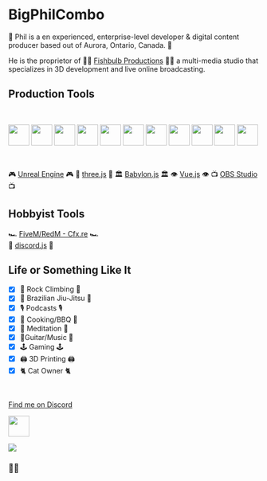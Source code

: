 # BigPhilCombo

 🍁 Phil is a en experienced, enterprise-level developer & digital content producer based out of Aurora, Ontario, Canada. 🍁


He is the proprietor of 🐠💡 [Fishbulb Productions](https://www.youtube.com/watch?v=gj3ps6LPtBw) 🐠💡 a multi-media studio that specializes in 3D development and live online broadcasting. 

## Production Tools
 <br/>
<p float="left">
<img src="https://raw.githubusercontent.com/rdimascio/icons/master/icons/digitalocean.svg" width="42px" height="42px"/>
<img src="https://raw.githubusercontent.com/rdimascio/icons/master/icons/vue.svg" width="42px" height="42px"/>
<img src="https://raw.githubusercontent.com/rdimascio/icons/master/icons/html5.svg" width="42px" height="42px"/>
<img src="https://raw.githubusercontent.com/rdimascio/icons/master/icons/css3.svg" width="42px" height="42px"/>
<img src="https://raw.githubusercontent.com/rdimascio/icons/master/icons/github.svg" width="42px" height="42px"/>
<img src="https://raw.githubusercontent.com/rdimascio/icons/master/icons/gitlab.svg" width="42px" height="42px"/>
<img src="https://raw.githubusercontent.com/rdimascio/icons/master/icons/amazon.svg" width="42px" height="42px"/>
<img src="https://raw.githubusercontent.com/rdimascio/icons/master/icons/aws.svg" width="42px" height="42px"/>
<img src="https://raw.githubusercontent.com/rdimascio/icons/master/icons/linux.svg" width="42px" height="42px"/>
<img src="https://raw.githubusercontent.com/rdimascio/icons/master/icons/ubuntu.svg" width="42px" height="42px"/>
<img src="https://raw.githubusercontent.com/rdimascio/icons/master/icons/nginx.svg" width="42px" height="42px"/>
</p>
<br/>

🎮 [Unreal Engine](https://github.com/EpicGames) 🎮
🧊 [three.js](https://github.com/mrdoob/three.js) 🧊
🏛️ [Babylon.js](https://github.com/BabylonJS/Babylon.js) 🏛️
👁️ [Vue.js](https://github.com/vuejs) 👁️
📺 [OBS Studio](https://github.com/obsproject/obs-studio) 📺


## Hobbyist Tools


🏎️ [FiveM/RedM - Cfx.re](https://github.com/citizenfx/fivem) 🏎️<br/>
💬 [discord.js](https://github.com/discordjs/discord.js) 💬


## Life or Something Like It

- [x] 🧗 Rock Climbing 🧗
- [x] 🥋 Brazilian Jiu-Jitsu 🥋
- [x] 🎙️ Podcasts 🎙️
- [x] 🍖 Cooking/BBQ 🍖
- [x] 🧘 Meditation 🧘
- [x] 🎸Guitar/Music 🎸
- [x] 🕹️ Gaming 🕹️
- [x] 🖨️ 3D Printing 🖨️ 
- [x] 🐈 Cat Owner 🐈 

<br/>

[Find me on Discord](https://discordapp.com/users/128354721969733632)

<a href="https://discordapp.com/users/128354721969733632"><img src="https://raw.githubusercontent.com/rdimascio/icons/master/icons/discord.svg" width="42px" height="42px"/></a>

[![](http://fishbulb.ca/img/logo.png)](http://www.youtube.com/watch?v=gj3ps6LPtBw "Fishbulb Productions Demo Reel")

### 🐠💡




